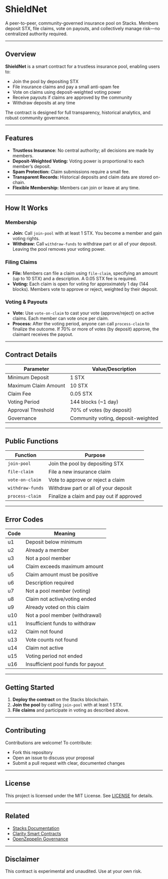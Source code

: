 # ShieldNet

A peer-to-peer, community-governed insurance pool on Stacks. Members deposit STX, file claims, vote on payouts, and collectively manage risk—no centralized authority required.

---

## Overview

**ShieldNet** is a smart contract for a trustless insurance pool, enabling users to:

- Join the pool by depositing STX
- File insurance claims and pay a small anti-spam fee
- Vote on claims using deposit-weighted voting power
- Receive payouts if claims are approved by the community
- Withdraw deposits at any time

The contract is designed for full transparency, historical analytics, and robust community governance.

---

## Features

- **Trustless Insurance:** No central authority; all decisions are made by members.
- **Deposit-Weighted Voting:** Voting power is proportional to each member’s deposit.
- **Spam Protection:** Claim submissions require a small fee.
- **Transparent Records:** Historical deposits and claim data are stored on-chain.
- **Flexible Membership:** Members can join or leave at any time.

---

## How It Works

### Membership

- **Join:** Call `join-pool` with at least 1 STX. You become a member and gain voting rights.
- **Withdraw:** Call `withdraw-funds` to withdraw part or all of your deposit. Leaving the pool removes your voting power.

### Filing Claims

- **File:** Members can file a claim using `file-claim`, specifying an amount (up to 10 STX) and a description. A 0.05 STX fee is required.
- **Voting:** Each claim is open for voting for approximately 1 day (144 blocks). Members vote to approve or reject, weighted by their deposit.

### Voting & Payouts

- **Vote:** Use `vote-on-claim` to cast your vote (approve/reject) on active claims. Each member can vote once per claim.
- **Process:** After the voting period, anyone can call `process-claim` to finalize the outcome. If 70% or more of votes (by deposit) approve, the claimant receives the payout.

---

## Contract Details

| Parameter                  | Value/Description                          |
|----------------------------|--------------------------------------------|
| Minimum Deposit            | 1 STX                                      |
| Maximum Claim Amount       | 10 STX                                     |
| Claim Fee                  | 0.05 STX                                   |
| Voting Period              | 144 blocks (~1 day)                        |
| Approval Threshold         | 70% of votes (by deposit)                  |
| Governance                 | Community voting, deposit-weighted         |

---

## Public Functions

| Function          | Purpose                                                      |
|-------------------|-------------------------------------------------------------|
| `join-pool`       | Join the pool by depositing STX                             |
| `file-claim`      | File a new insurance claim                                  |
| `vote-on-claim`   | Vote to approve or reject a claim                           |
| `withdraw-funds`  | Withdraw part or all of your deposit                        |
| `process-claim`   | Finalize a claim and pay out if approved                    |

---

## Error Codes

| Code   | Meaning                                  |
|--------|------------------------------------------|
| u1     | Deposit below minimum                    |
| u2     | Already a member                         |
| u3     | Not a pool member                        |
| u4     | Claim exceeds maximum amount             |
| u5     | Claim amount must be positive            |
| u6     | Description required                     |
| u7     | Not a pool member (voting)               |
| u8     | Claim not active/voting ended            |
| u9     | Already voted on this claim              |
| u10    | Not a pool member (withdrawal)           |
| u11    | Insufficient funds to withdraw           |
| u12    | Claim not found                          |
| u13    | Vote counts not found                    |
| u14    | Claim not active                         |
| u15    | Voting period not ended                  |
| u16    | Insufficient pool funds for payout       |

---

## Getting Started

1. **Deploy the contract** on the Stacks blockchain.
2. **Join the pool** by calling `join-pool` with at least 1 STX.
3. **File claims** and participate in voting as described above.

---

## Contributing

Contributions are welcome! To contribute:

- Fork this repository
- Open an issue to discuss your proposal
- Submit a pull request with clear, documented changes

---

## License

This project is licensed under the MIT License. See [LICENSE](LICENSE) for details.

---

## Related

- [Stacks Documentation](https://docs.stacks.co/)
- [Clarity Smart Contracts](https://docs.stacks.co/write-smart-contracts/clarity-language)
- [OpenZeppelin Governance](https://docs.openzeppelin.com/contracts/4.x/governance)

---

## Disclaimer

This contract is experimental and unaudited. Use at your own risk.
